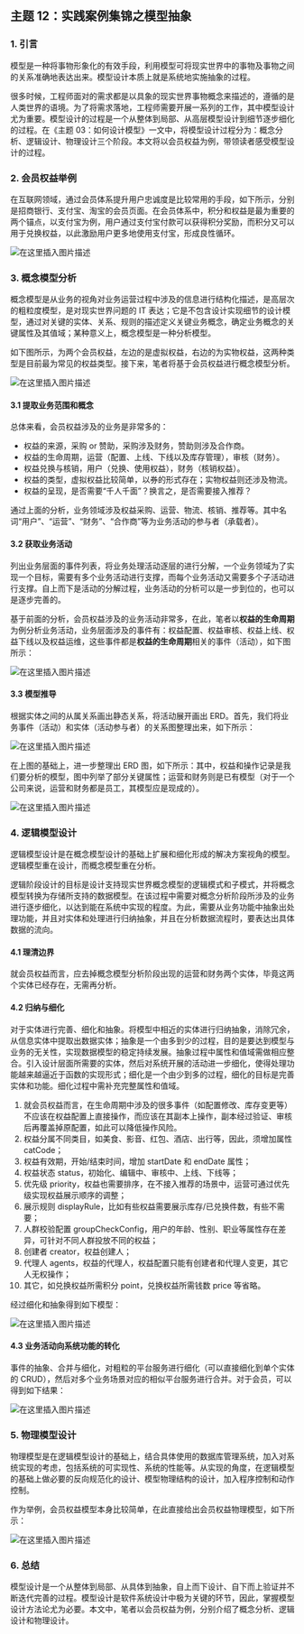 ## 主题 12：实践案例集锦之模型抽象

### 1. 引言

模型是一种将事物形象化的有效手段，利用模型可将现实世界中的事物及事物之间的关系准确地表达出来。模型设计本质上就是系统地实施抽象的过程。

很多时候，工程师面对的需求都是以具象的现实世界事物概念来描述的，遵循的是人类世界的语境。为了将需求落地，工程师需要开展一系列的工作，其中模型设计尤为重要。模型设计的过程是一个从整体到局部、从高层模型设计到细节逐步细化的过程。在《主题 03：如何设计模型》一文中，将模型设计过程分为：概念分析、逻辑设计、物理设计三个阶段。本文将以会员权益为例，带领读者感受模型设计的过程。

### 2. 会员权益举例

在互联网领域，通过会员体系提升用户忠诚度是比较常用的手段，如下所示，分别是招商银行、支付宝、淘宝的会员页面。在会员体系中，积分和权益是最为重要的两个锚点，以支付宝为例，用户通过支付宝付款可以获得积分奖励，而积分又可以用于兑换权益，以此激励用户更多地使用支付宝，形成良性循环。

![在这里插入图片描述](https://images.gitbook.cn/c497b340-77ba-11ea-a3f1-b7b0a6636d71)

### 3. 概念模型分析

概念模型是从业务的视角对业务运营过程中涉及的信息进行结构化描述，是高层次的粗粒度模型，是对现实世界问题的 IT 表达；它是不包含设计实现细节的设计模型，通过对关键的实体、关系、规则的描述定义关键业务概念，确定业务概念的关键属性及其值域；某种意义上，概念模型是一种分析模型。

如下图所示，为两个会员权益，左边的是虚拟权益，右边的为实物权益，这两种类型是目前最为常见的权益类型。接下来，笔者将基于会员权益进行概念模型分析。

![在这里插入图片描述](https://images.gitbook.cn/050f7ac0-77e8-11ea-82ab-e5e139c28a1e)

#### **3.1 提取业务范围和概念**

总体来看，会员权益涉及的业务是非常多的：

- 权益的来源，采购 or 赞助，采购涉及财务，赞助则涉及合作商。
- 权益的生命周期，运营（配置、上线、下线以及库存管理），审核（财务）。
- 权益兑换与核销，用户（兑换、使用权益），财务（核销权益）。
- 权益的类型，虚拟权益比较简单，以券的形式存在；实物权益则还涉及物流。
- 权益的呈现，是否需要“千人千面”？换言之，是否需要接入推荐？

通过上面的分析，业务领域涉及权益采购、运营、物流、核销、推荐等。其中名词“用户”、“运营”、“财务”、“合作商”等为业务活动的参与者（承载者）。

#### **3.2 获取业务活动**

列出业务层面的事件列表，将业务处理活动逐层的进行分解，一个业务领域为了实现一个目标，需要有多个业务活动进行支撑，而每个业务活动又需要多个子活动进行支撑。自上而下是活动的分解过程，业务活动的分析可以是一步到位的，也可以是逐步完善的。

基于前面的分析，会员权益涉及的业务活动非常多，在此，笔者以**权益的生命周期**为例分析业务活动，业务层面涉及的事件有：权益配置、权益审核、权益上线、权益下线以及权益运维，这些事件都是**权益的生命周期**相关的事件（活动），如下图所示：

![在这里插入图片描述](https://images.gitbook.cn/0f78de50-77ef-11ea-b760-29671afaaa1a)

#### **3.3 模型推导**

根据实体之间的从属关系画出静态关系，将活动展开画出 ERD。首先，我们将业务事件（活动）和实体（活动参与者）的关系图整理出来，如下所示：

![在这里插入图片描述](https://images.gitbook.cn/b04fb470-7803-11ea-8e11-89f2c26dd0be)

在上图的基础上，进一步整理出 ERD 图，如下所示：其中，权益和操作记录是我们要分析的模型，图中列举了部分关键属性；运营和财务则是已有模型（对于一个公司来说，运营和财务都是员工，其模型应是现成的）。

![在这里插入图片描述](https://images.gitbook.cn/b469c600-7802-11ea-82ab-e5e139c28a1e)

### 4. 逻辑模型设计

逻辑模型设计是在概念模型设计的基础上扩展和细化形成的解决方案视角的模型。逻辑模型重在设计，而概念模型重在分析。

逻辑阶段设计的目标是设计支持现实世界概念模型的逻辑模式和子模式，并将概念模型转换为存储所支持的数据模型。在该过程中需要对概念分析阶段所涉及的业务进行逐步细化，以达到能在系统中实现的程度。为此，需要从业务功能中抽象出处理功能，并且对实体和处理进行归纳抽象，并且在分析数据流程时，要表达出具体数据的流向。

#### **4.1 理清边界**

就会员权益而言，应去掉概念模型分析阶段出现的运营和财务两个实体，毕竟这两个实体已经存在，无需再分析。

#### **4.2 归纳与细化**

对于实体进行完善、细化和抽象。将模型中相近的实体进行归纳抽象，消除冗余，从信息实体中提取出数据实体；抽象是一个由多到少的过程，目的是要达到模型与业务的无关性，实现数据模型的稳定持续发展。抽象过程中属性和值域需做相应整合。引入设计层面所需要的实体，然后对系统开展的活动进一步细化，使得处理功能越来越逼近于函数的实现形式；细化是一个由少到多的过程，细化的目标是完善实体和功能。细化过程中需补充完整属性和值域。

1. 就会员权益而言，在生命周期中涉及的很多事件（如配置修改、库存变更等）不应该在权益配置上直接操作，而应该在其副本上操作，副本经过验证、审核后再覆盖掉原配置，如此可以降低操作风险。
2. 权益分属不同类目，如美食、影音、红包、酒店、出行等，因此，须增加属性 catCode；
3. 权益有效期，开始/结束时间，增加 startDate 和 endDate 属性；
4. 权益状态 status，初始化、编辑中、审核中、上线、下线等；
5. 优先级 priority，权益也需要排序，在不接入推荐的场景中，运营可通过优先级实现权益展示顺序的调整；
6. 展示规则 displayRule，比如有些权益需要展示库存/已兑换件数，有些不需要；
7. 人群校验配置 groupCheckConfig，用户的年龄、性别、职业等属性存在差异，可针对不同人群投放不同的权益；
8. 创建者 creator，权益创建人；
9. 代理人 agents，权益的代理人，权益配置只能有创建者和代理人变更，其它人无权操作；
10. 其它，如兑换权益所需积分 point，兑换权益所需钱数 price 等省略。

经过细化和抽象得到如下模型：

![在这里插入图片描述](https://images.gitbook.cn/c436e740-780a-11ea-a98c-83821ebf98cb)

#### **4.3 业务活动向系统功能的转化**

事件的抽象、合并与细化，对粗粒的平台服务进行细化（可以直接细化到单个实体的 CRUD），然后对多个业务场景对应的相似平台服务进行合并。对于会员，可以得到如下结果：

![在这里插入图片描述](https://images.gitbook.cn/fbf17ef0-780c-11ea-82ab-e5e139c28a1e)

### 5. 物理模型设计

物理模型是在逻辑模型设计的基础上，结合具体使用的数据库管理系统，加入对系统实现的考虑，包括系统的可实现性、系统的性能等。从实现的角度，在逻辑模型的基础上做必要的反向规范化的设计、模型物理结构的设计，加入程序控制和动作控制。

作为举例，会员权益模型本身比较简单，在此直接给出会员权益物理模型，如下所示：

![在这里插入图片描述](https://images.gitbook.cn/214d0210-7816-11ea-9105-57164a9a27ea)

### 6. 总结

模型设计是一个从整体到局部、从具体到抽象，自上而下设计、自下而上验证并不断迭代完善的过程。模型设计是软件系统设计中极为关键的环节，因此，掌握模型设计方法论尤为必要。本文中，笔者以会员权益为例，分别介绍了概念分析、逻辑设计和物理设计。
